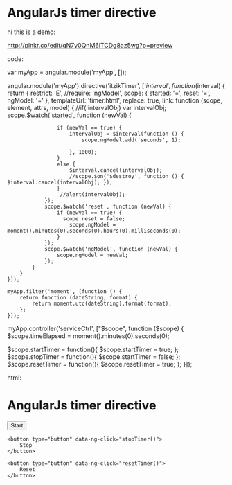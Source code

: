 AngularJs timer directive
=========================
hi this is a demo:

http://plnkr.co/edit/qN7y0QnM6iTCDg8az5wg?p=preview

code:

var myApp = angular.module('myApp', []); 

angular.module('myApp').directive('itzikTimer', ['$interval', function ($interval) {
        return {
            restrict: 'E',
            //require: 'ngModel',
            scope: {
                started: '=',
                reset: '=',
                ngModel: '='
            },
            templateUrl: 'timer.html',
            replace: true,
            link: function (scope, element, attrs, model) {
                //if(!intervalObj)
                    var intervalObj;
                scope.$watch('started', function (newVal) {
                 
                    if (newVal == true) {
                        intervalObj = $interval(function () {
                            scope.ngModel.add('seconds', 1);
                            
                        }, 1000);
                    }
                    else {
                        $interval.cancel(intervalObj);
                        //scope.$on('$destroy', function () { $interval.cancel(intervalObj); });
                    }
                     //alert(intervalObj);
                });
                scope.$watch('reset', function (newVal) {
                    if (newVal == true) {
                      scope.reset = false;
                        scope.ngModel = moment().minutes(0).seconds(0).hours(0).milliseconds(0);
                    }
                });
                scope.$watch('ngModel', function (newVal) {
                    scope.ngModel = newVal;
                });
            }
        }
    }]);
    
    myApp.filter('moment', [function () {
        return function (dateString, format) {
            return moment.utc(dateString).format(format);
        };
    }]);

myApp.controller('serviceCtrl', ["$scope", function ($scope) {
  $scope.timeElapsed = moment().minutes(0).seconds(0);
  
  $scope.startTimer = function(){
    $scope.startTimer = true;
  };
  $scope.stopTimer = function(){
    $scope.startTimer = false;
  };
  $scope.resetTimer = function(){
    $scope.resetTimer = true;
  };
}]);

html:

<!DOCTYPE html>
<html ng-app="myApp">

  <head>
    <script data-require="angular.js@*" data-semver="1.3.0-beta.5" src="https://code.angularjs.org/1.3.0-beta.5/angular.js"></script>
    <script data-require="jquery@*" data-semver="2.1.1" src="//cdnjs.cloudflare.com/ajax/libs/jquery/2.1.1/jquery.min.js"></script>
    <script data-require="moment.js@*" data-semver="2.5.1" src="//cdnjs.cloudflare.com/ajax/libs/moment.js/2.5.1/moment.js"></script>
    <link rel="stylesheet" href="style.css" />
    <script src="script.js"></script>
  </head>

  <body ng-controller="serviceCtrl">
    <h1>AngularJs timer directive</h1>
    <div>
      <itzik-timer ng-model="timeElapsed" started="startTimer" reset="resetTimer"></itzik-timer>    
    </div>
    <button type="button" data-ng-click="startTimer()">
        Start
    </button>
    
    <button type="button" data-ng-click="stopTimer()">
        Stop
    </button>
                    
    <button type="button" data-ng-click="resetTimer()">
        Reset
    </button>
  </body>

</html>
